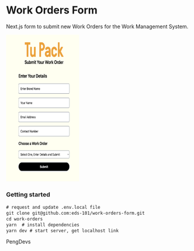 Work Orders Form
=================

Next.js form to submit new Work Orders for the Work Management System.

<img src="screenshot.png" alt="screenshot" width="200" height="400"/>

### Getting started
```
# request and update .env.local file
git clone git@github.com:eds-101/work-orders-form.git
cd work-orders
yarn  # install dependencies
yarn dev # start server, get localhost link
```

PengDevs 
